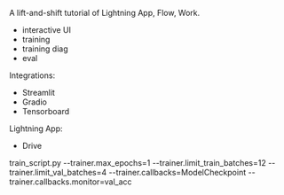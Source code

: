 A lift-and-shift tutorial of Lightning App, Flow, Work.  
- interactive UI
- training
- training diag
- eval

Integrations:
- Streamlit
- Gradio
- Tensorboard

Lightning App:
- Drive



train_script.py --trainer.max_epochs=1 --trainer.limit_train_batches=12 --trainer.limit_val_batches=4 --trainer.callbacks=ModelCheckpoint --trainer.callbacks.monitor=val_acc
 